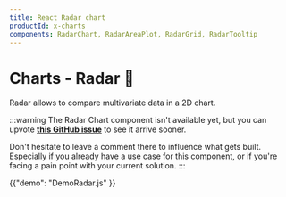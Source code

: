 ```yaml
---
title: React Radar chart
productId: x-charts
components: RadarChart, RadarAreaPlot, RadarGrid, RadarTooltip
---
```


# Charts - Radar 🚧

<p class="description">Radar allows to compare multivariate data in a 2D chart.</p>

:::warning
The Radar Chart component isn't available yet, but you can upvote [**this GitHub issue**](https://github.com/mui/mui-x/issues/7925) to see it arrive sooner.

Don't hesitate to leave a comment there to influence what gets built.
Especially if you already have a use case for this component, or if you're facing a pain point with your current solution.
:::

{{"demo": "DemoRadar.js" }}
